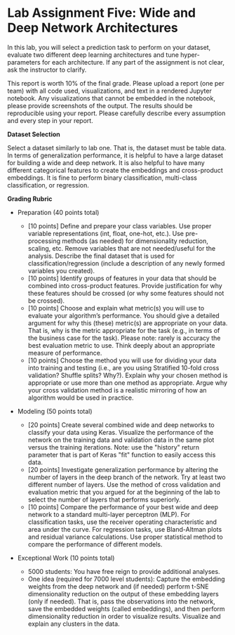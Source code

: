 # Lab Assignment Five: Wide and Deep Network Architectures
In this lab, you will select a prediction task to perform on your dataset, evaluate two different deep learning architectures and tune hyper-parameters for each architecture. If any part of the assignment is not clear, ask the instructor to clarify. 

This report is worth 10% of the final grade. Please upload a report (one per team) with all code used, visualizations, and text in a rendered Jupyter notebook. Any visualizations that cannot be embedded in the notebook, please provide screenshots of the output. The results should be reproducible using your report. Please carefully describe every assumption and every step in your report.

__Dataset Selection__

Select a dataset similarly to lab one. That is, the dataset must be table data. In terms of generalization performance, it is helpful to have a large dataset for building a wide and deep network. It is also helpful to have many different categorical features to create the embeddings and cross-product embeddings. It is fine to perform binary classification, multi-class classification, or regression.

__Grading Rubric__

* Preparation (40 points total)
  * [10 points] Define and prepare your class variables. Use proper variable representations (int, float, one-hot, etc.). Use pre-processing methods (as needed) for dimensionality reduction, scaling, etc. Remove variables that are not needed/useful for the analysis. Describe the final dataset that is used for classification/regression (include a description of any newly formed variables you created). 
  * [10 points] Identify groups of features in your data that should be combined into cross-product features. Provide justification for why these features should be crossed (or why some features should not be crossed). 
  * [10 points] Choose and explain what metric(s) you will use to evaluate your algorithm’s performance. You should give a detailed argument for why this (these) metric(s) are appropriate on your data. That is, why is the metric appropriate for the task (e.g., in terms of the business case for the task). Please note: rarely is accuracy the best evaluation metric to use. Think deeply about an appropriate measure of performance.
  * [10 points] Choose the method you will use for dividing your data into training and testing (i.e., are you using Stratified 10-fold cross validation? Shuffle splits? Why?). Explain why your chosen method is appropriate or use more than one method as appropriate. Argue why your cross validation method is a realistic mirroring of how an algorithm would be used in practice. 

* Modeling (50 points total)
  * [20 points] Create several combined wide and deep networks to classify your data using Keras. Visualize the performance of the network on the training data and validation data in the same plot versus the training iterations. Note: use the "history" return parameter that is part of Keras "fit" function to easily access this data.
  * [20 points] Investigate generalization performance by altering the number of layers in the deep branch of the network. Try at least two different number of layers. Use the method of cross validation and evaluation metric that you argued for at the beginning of the lab to select the number of layers that performs superiorly. 
  * [10 points] Compare the performance of your best wide and deep network to a standard multi-layer perceptron (MLP). For classification tasks, use the receiver operating characteristic and area under the curve. For regression tasks, use Bland-Altman plots and residual variance calculations.  Use proper statistical method to compare the performance of different models.  

* Exceptional Work (10 points total)
  * 5000 students: You have free reign to provide additional analyses.
  * One idea (required for 7000 level students): Capture the embedding weights from the deep network and (if needed) perform t-SNE dimensionality reduction on the output of these embedding layers (only if needed). That is, pass the observations into the network, save the embedded weights (called embeddings), and then perform  dimensionality reduction in order to visualize results. Visualize and explain any clusters in the data.
